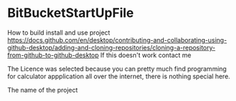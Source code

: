 # BitBucketStartUpFile
How to build install and use project
https://docs.github.com/en/desktop/contributing-and-collaborating-using-github-desktop/adding-and-cloning-repositories/cloning-a-repository-from-github-to-github-desktop
If this doesn't work contact me

The Licence was selected because you can pretty much find programming for calculator appplication all over the internet, there is nothing special here.

The name of the project
